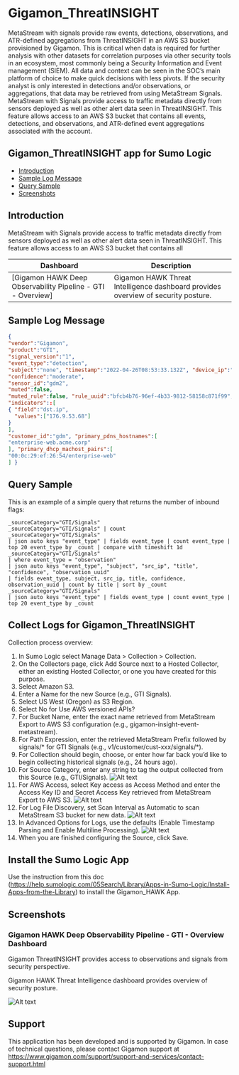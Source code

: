 # Gigamon_ThreatINSIGHT

MetaStream with signals provide raw events, detections, observations, and ATR-defined aggregations  from ThreatINSIGHT in an AWS S3 bucket provisioned by Gigamon. This is critical when data is required for further analysis with other datasets for correlation purposes via other security tools in an ecosystem, most commonly being a Security Information and Event management (SIEM). All data and context can be seen in the SOC’s main platform of choice to make quick decisions with less pivots. If the security analyst is only interested in detections and/or observations, or aggregations, that data may be retrieved  from using MetaStream Signals. MetaStream with Signals provide access to traffic metadata directly from sensors deployed as well as other alert data seen in ThreatINSIGHT. This feature allows access to an AWS S3 bucket that contains all events, detections, and observations, and ATR-defined event aggregations associated with the account.

## Gigamon_ThreatINSIGHT app for Sumo Logic

- [Introduction](#introduction)
- [Sample Log Message](#sample-log-message)
- [Query Sample](#query-sample)
- [Screenshots](#screenshots)

## Introduction

MetaStream with Signals provide access to traffic metadata directly from sensors deployed as well as other alert data seen in ThreatINSIGHT. This feature allows access to an AWS S3 bucket that contains all

| Dashboard                                       | Description                                                       |
| ----------------------------------------------- | ----------------------------------------------------------------- |
| [Gigamon HAWK Deep Observability Pipeline - GTI - Overview]       | Gigamon HAWK Threat Intelligence dashboard provides overview of security posture. |

## Sample Log Message

```json
{
"vendor":"Gigamon",
"product":"GTI",
"signal_version":"1",
"event_type":"detection",
"subject":"none", "timestamp":"2022-04-26T08:53:33.132Z", "device_ip":"192.168.0.100", "name":"Cryptocurrency Mining Client Check-in", "category":"PUA:Unauthorized Resource Use", "severity":"moderate",
"confidence":"moderate",
"sensor_id":"gdm2",
"muted":false,
"muted_rule":false, "rule_uuid":"bfcb4b76-96ef-4b33-9812-58158c871f99", "muted_comment":"", "first_seen":"2022-04-26T08:36:19.792Z", "last_seen":"2022-04-26T08:36:19.792Z", "created":"2022-04-26T08:53:33.132Z", "updated":"2022-04-26T08:53:33.132Z", "uuid":"f58a4517-4dce-40cd-89b5-8dfe7abec2d4", "status":"active",
"indicators"::[
{ "field":"dst.ip",
  "values":["176.9.53.68"]
}
],
"customer_id":"gdm", "primary_pdns_hostnames":[
"enterprise-web.acme.corp"
], "primary_dhcp_machost_pairs":[
"00:0c:29:ef:26:54/enterprise-web"
] }
```

## Query Sample

This is an example of a simple query that returns the number of inbound flags:

```text
_sourceCategory="GTI/Signals"
_sourceCategory="GTI/Signals" | count
_sourceCategory="GTI/Signals"
| json auto keys "event_type" | fields event_type | count event_type | top 20 event_type by _count | compare with timeshift 1d
_sourceCategory="GTI/Signals"
| where event_type = "observation"
| json auto keys "event_type", "subject", "src_ip", "title", "confidence", "observation_uuid"
| fields event_type, subject, src_ip, title, confidence, observation_uuid | count by title | sort by _count
_sourceCategory="GTI/Signals"
| json auto keys "event_type" | fields event_type | count event_type | top 20 event_type by _count
```

## Collect Logs for Gigamon_ThreatINSIGHT

Collection process overview:
1. In Sumo Logic select Manage Data > Collection > Collection.
2. On the Collectors page, click Add Source next to a Hosted Collector, either an existing Hosted
Collector, or one you have created for this purpose.
3. Select Amazon S3.
4. Enter a Name for the new Source (e.g., GTI Signals).
5. Select US West (Oregon) as S3 Region.
6. Select No for Use AWS versioned APIs?
7. For Bucket Name, enter the exact name retrieved from MetaStream Export to AWS S3
configuration (e.g., gigamon-insight-event-metastream).
8. For Path Expression, enter the retrieved MetaStream Prefix followed by signals/* for GTI
Signals (e.g., v1/customer/cust-xxx/signals/*).
9. For Collection should begin, choose, or enter how far back you’d like to begin collecting historical
signals (e.g., 24 hours ago).
10. For Source Category, enter any string to tag the output collected from this Source (e.g.,
GTI/Signals).
![Alt text](resources/screenshots/step_10.png?raw=true)
11. For AWS Access, select Key access as Access Method and enter the Access Key ID and Secret Access Key retrieved from MetaStream Export to AWS S3.
![Alt text](resources/screenshots/step_11.png?raw=true)
12. For Log File Discovery, set Scan Interval as Automatic to scan MetaStream S3 bucket for new data.
![Alt text](resources/screenshots/step_12.png?raw=true)
13. In Advanced Options for Logs, use the defaults (Enable Timestamp Parsing and Enable Multiline Processing).
![Alt text](resources/screenshots/step_13.png?raw=true)
14. When you are finished configuring the Source, click Save.

## Install the Sumo Logic App

Use the instruction from this doc (https://help.sumologic.com/05Search/Library/Apps-in-Sumo-Logic/Install-Apps-from-the-Library) to install the Gigamon_HAWK App.

## Screenshots

### Gigamon HAWK Deep Observability Pipeline - GTI - Overview Dashboard

Gigamon ThreatINSIGHT provides access to observations and signals from security perspective.

Gigamon HAWK Threat Intelligence dashboard provides overview of security posture.

![Alt text](resources/screenshots/Gigamon-GTI-Screenshot.png?raw=true)

## Support

This application has been developed and is supported by Gigamon. In case of technical questions, please contact Gigamon support at https://www.gigamon.com/support/support-and-services/contact-support.html